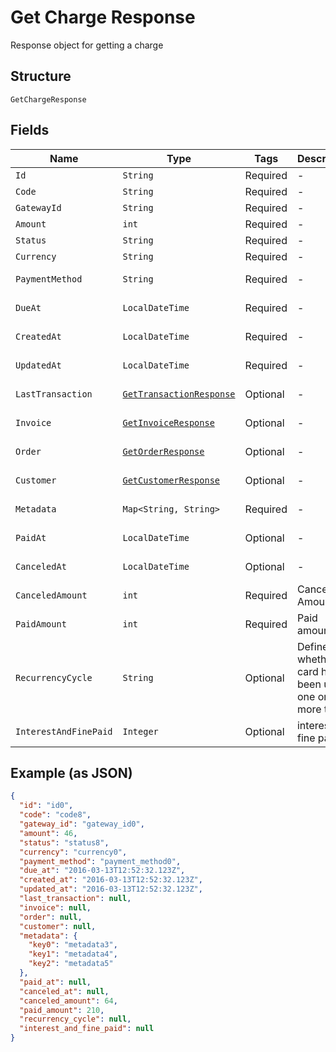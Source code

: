
# Get Charge Response

Response object for getting a charge

## Structure

`GetChargeResponse`

## Fields

| Name | Type | Tags | Description | Getter | Setter |
|  --- | --- | --- | --- | --- | --- |
| `Id` | `String` | Required | - | String getId() | setId(String id) |
| `Code` | `String` | Required | - | String getCode() | setCode(String code) |
| `GatewayId` | `String` | Required | - | String getGatewayId() | setGatewayId(String gatewayId) |
| `Amount` | `int` | Required | - | int getAmount() | setAmount(int amount) |
| `Status` | `String` | Required | - | String getStatus() | setStatus(String status) |
| `Currency` | `String` | Required | - | String getCurrency() | setCurrency(String currency) |
| `PaymentMethod` | `String` | Required | - | String getPaymentMethod() | setPaymentMethod(String paymentMethod) |
| `DueAt` | `LocalDateTime` | Required | - | LocalDateTime getDueAt() | setDueAt(LocalDateTime dueAt) |
| `CreatedAt` | `LocalDateTime` | Required | - | LocalDateTime getCreatedAt() | setCreatedAt(LocalDateTime createdAt) |
| `UpdatedAt` | `LocalDateTime` | Required | - | LocalDateTime getUpdatedAt() | setUpdatedAt(LocalDateTime updatedAt) |
| `LastTransaction` | [`GetTransactionResponse`](../../doc/models/get-transaction-response.md) | Optional | - | GetTransactionResponse getLastTransaction() | setLastTransaction(GetTransactionResponse lastTransaction) |
| `Invoice` | [`GetInvoiceResponse`](../../doc/models/get-invoice-response.md) | Optional | - | GetInvoiceResponse getInvoice() | setInvoice(GetInvoiceResponse invoice) |
| `Order` | [`GetOrderResponse`](../../doc/models/get-order-response.md) | Optional | - | GetOrderResponse getOrder() | setOrder(GetOrderResponse order) |
| `Customer` | [`GetCustomerResponse`](../../doc/models/get-customer-response.md) | Optional | - | GetCustomerResponse getCustomer() | setCustomer(GetCustomerResponse customer) |
| `Metadata` | `Map<String, String>` | Required | - | Map<String, String> getMetadata() | setMetadata(Map<String, String> metadata) |
| `PaidAt` | `LocalDateTime` | Optional | - | LocalDateTime getPaidAt() | setPaidAt(LocalDateTime paidAt) |
| `CanceledAt` | `LocalDateTime` | Optional | - | LocalDateTime getCanceledAt() | setCanceledAt(LocalDateTime canceledAt) |
| `CanceledAmount` | `int` | Required | Canceled Amount | int getCanceledAmount() | setCanceledAmount(int canceledAmount) |
| `PaidAmount` | `int` | Required | Paid amount | int getPaidAmount() | setPaidAmount(int paidAmount) |
| `RecurrencyCycle` | `String` | Optional | Defines whether the card has been used one or more times. | String getRecurrencyCycle() | setRecurrencyCycle(String recurrencyCycle) |
| `InterestAndFinePaid` | `Integer` | Optional | interest and fine paid | Integer getInterestAndFinePaid() | setInterestAndFinePaid(Integer interestAndFinePaid) |

## Example (as JSON)

```json
{
  "id": "id0",
  "code": "code8",
  "gateway_id": "gateway_id0",
  "amount": 46,
  "status": "status8",
  "currency": "currency0",
  "payment_method": "payment_method0",
  "due_at": "2016-03-13T12:52:32.123Z",
  "created_at": "2016-03-13T12:52:32.123Z",
  "updated_at": "2016-03-13T12:52:32.123Z",
  "last_transaction": null,
  "invoice": null,
  "order": null,
  "customer": null,
  "metadata": {
    "key0": "metadata3",
    "key1": "metadata4",
    "key2": "metadata5"
  },
  "paid_at": null,
  "canceled_at": null,
  "canceled_amount": 64,
  "paid_amount": 210,
  "recurrency_cycle": null,
  "interest_and_fine_paid": null
}
```

